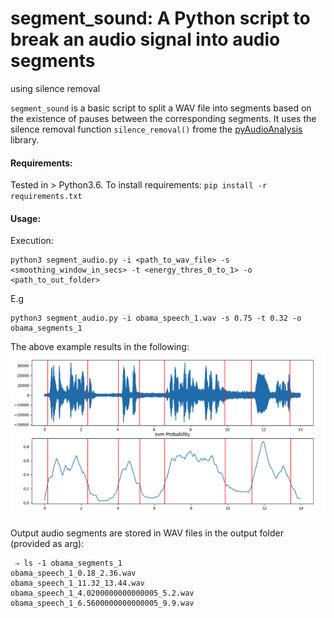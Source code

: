 # segment_sound: A Python script to break an audio signal into audio segments 
using silence removal

`segment_sound` is a basic script to split a WAV file into segments
based on the existence of pauses between the corresponding segments. 
It uses the silence removal function `silence_removal()` frome the 
[pyAudioAnalysis](https://github.com/tyiannak/pyAudioAnalysis) library.

#### Requirements:
Tested in > Python3.6. To install requirements: `pip install -r requirements.txt`

#### Usage:
Execution:
```
python3 segment_audio.py -i <path_to_wav_file> -s <smoothing_window_in_secs> -t <energy_thres_0_to_1> -o <path_to_out_folder>
```
E.g
```
python3 segment_audio.py -i obama_speech_1.wav -s 0.75 -t 0.32 -o obama_segments_1
```

The above example results in the following:
![Execution Example](screenshot.png)

Output audio segments are stored in WAV files in the output folder (provided as arg):
```
 ⇒ ls -1 obama_segments_1 
obama_speech_1_0.18_2.36.wav
obama_speech_1_11.32_13.44.wav
obama_speech_1_4.0200000000000005_5.2.wav
obama_speech_1_6.5600000000000005_9.9.wav
```

